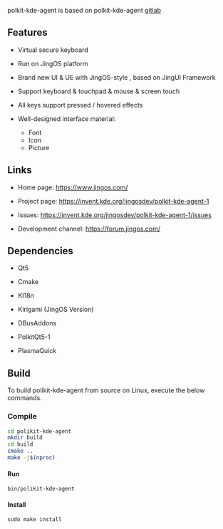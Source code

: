 polkit-kde-agent is based on polkit-kde-agent [gitlab](https://invent.kde.org/plasma/polkit-kde-agent-1) 


## Features
 
* Virtual secure keyboard

* Run on JingOS platform

* Brand new UI & UE with JingOS-style , based on JingUI Framework

* Support keyboard & touchpad & mouse & screen touch

* All keys support pressed / hovered effects

* Well-designed interface material:

  * Font
  * Icon
  * Picture
  


## Links

* Home page: https://www.jingos.com/

* Project page: https://invent.kde.org/jingosdev/polkit-kde-agent-1

* Issues: https://invent.kde.org/jingosdev/polkit-kde-agent-1/issues

* Development channel: https://forum.jingos.com/



## Dependencies

* Qt5 

* Cmake

* KI18n

* Kirigami (JingOS Version)

* DBusAddons

* PolkitQt5-1

* PlasmaQuick



## Build

To build polikit-kde-agent from source on Linux, execute the below commands.



### Compile

```sh
cd polikit-kde-agent
mkdir build
cd build
cmake ..
make -j$(nproc)
```



#### Run

```
bin/polikit-kde-agent
```



#### Install

```
sudo make install
```

